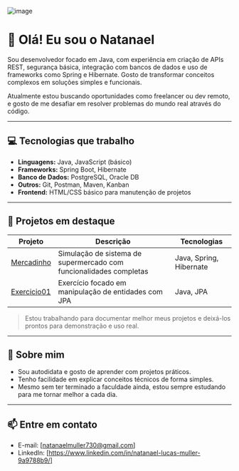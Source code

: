 ![image](https://github.com/user-attachments/assets/cbb8ac3b-b83c-473a-b0a9-3fdd050c6268)


# 👋 Olá! Eu sou o Natanael

Sou desenvolvedor focado em Java, com experiência em criação de APIs REST, segurança básica, integração com bancos de dados e uso de frameworks como Spring e Hibernate. Gosto de transformar conceitos complexos em soluções simples e funcionais.

Atualmente estou buscando oportunidades como freelancer ou dev remoto, e gosto de me desafiar em resolver problemas do mundo real através do código.

---

## 💻 Tecnologias que trabalho

- **Linguagens:** Java, JavaScript (básico)
- **Frameworks:** Spring Boot, Hibernate
- **Banco de Dados:** PostgreSQL, Oracle DB
- **Outros:** Git, Postman, Maven, Kanban
- **Frontend:** HTML/CSS básico para manutenção de projetos

---

## 🚀 Projetos em destaque

| Projeto | Descrição | Tecnologias |
|--------|-----------|-------------|
| [Mercadinho](https://github.com/Natanael730i/Mercadinho) | Simulação de sistema de supermercado com funcionalidades completas | Java, Spring, Hibernate |
| [Exercicio01](https://github.com/Natanael730i/Exercicio01) | Exercício focado em manipulação de entidades com JPA | Java, JPA |

> Estou trabalhando para documentar melhor meus projetos e deixá-los prontos para demonstração e uso real.

---

## 🧠 Sobre mim

- Sou autodidata e gosto de aprender com projetos práticos.
- Tenho facilidade em explicar conceitos técnicos de forma simples.
- Mesmo sem ter terminado a faculdade ainda, estou sempre estudando para me tornar melhor a cada dia.

---

## 📫 Entre em contato

- E-mail: [natanaelmuller730@gmail.com]
- LinkedIn: [https://www.linkedin.com/in/natanael-lucas-muller-9a9788b9/]
